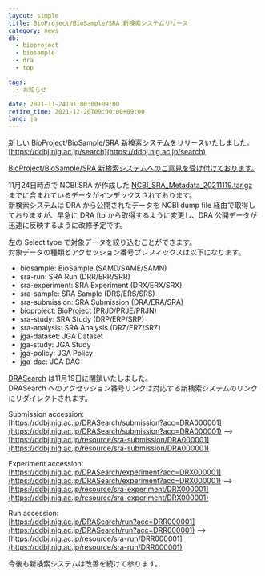 ```yaml
---
layout: simple
title: BioProject/BioSample/SRA 新検索システムリリース
category: news
db:
  - bioproject
  - biosample
  - dra
  - top

tags:
  - お知らせ

date: 2021-11-24T01:00:00+09:00
retire_time: 2021-12-20T09:00:00+09:00
lang: ja
---
```


新しい BioProject/BioSample/SRA 新検索システムをリリースいたしました。    
[https://ddbj.nig.ac.jp/search](https://ddbj.nig.ac.jp/search)   

[BioProject/BioSample/SRA 新検索システムへのご意見を受け付けております。](https://docs.google.com/forms/d/1VB6IIWbmiw3-wwLSliGWjKddd7FtbHAnFBiVt2-DDe0/edit)　　　　

11月24日時点で NCBI SRA が作成した [NCBI_SRA_Metadata_20211119.tar.gz](https://ftp.ncbi.nlm.nih.gov/sra/reports/Metadata/) までに含まれているデータがインデックスされております。    
新検索システムは DRA から公開されたデータを NCBI dump file 経由で取得しておりますが、早急に DRA ftp から取得するように変更し、DRA 公開データが迅速に反映するように改修予定です。

左の Select type で対象データを絞り込むことができます。   
対象データの種類とアクセッション番号プレフィックスは以下になります。  

* biosample: BioSample (SAMD/SAME/SAMN)
* sra-run: SRA Run (DRR/ERR/SRR)
* sra-experiment: SRA Experiment (DRX/ERX/SRX)
* sra-sample: SRA Sample (DRS/ERS/SRS)
* sra-submission: SRA Submission (DRA/ERA/SRA)
* bioproject: BioProject (PRJD/PRJE/PRJN)
* sra-study: SRA Study (DRP/ERP/SRP)
* sra-analysis: SRA Analysis (DRZ/ERZ/SRZ)
* jga-dataset: JGA Dataset
* jga-study: JGA Study
* jga-policy: JGA Policy
* jga-dac: JGA DAC

[DRASearch](https://ddbj.nig.ac.jp/DRASearch/) は11月19日に閉鎖いたしました。   
DRASearch へのアクセッション番号リンクは対応する新検索システムのリンクにリダイレクトされます。    

Submission accession:    
[https://ddbj.nig.ac.jp/DRASearch/submission?acc=DRA000001](https://ddbj.nig.ac.jp/DRASearch/submission?acc=DRA000001)
-->
[https://ddbj.nig.ac.jp/resource/sra-submission/DRA000001](https://ddbj.nig.ac.jp/resource/sra-submission/DRA000001)

Experiment accession:    
[https://ddbj.nig.ac.jp/DRASearch/experiment?acc=DRX000001](https://ddbj.nig.ac.jp/DRASearch/experiment?acc=DRX000001)
-->
[https://ddbj.nig.ac.jp/resource/sra-experiment/DRX000001](https://ddbj.nig.ac.jp/resource/sra-experiment/DRX000001)

Run accession:    
[https://ddbj.nig.ac.jp/DRASearch/run?acc=DRR000001](https://ddbj.nig.ac.jp/DRASearch/run?acc=DRR000001)
-->
[https://ddbj.nig.ac.jp/resource/sra-run/DRR000001](https://ddbj.nig.ac.jp/resource/sra-run/DRR000001)

今後も新検索システムは改善を続けて参ります。  





